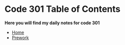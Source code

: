 # Code 301 Table of Contents

 **Here you will find my daily notes for code 301**

- [Home](/README.md)
- [Prework](reading401-prework.md)
